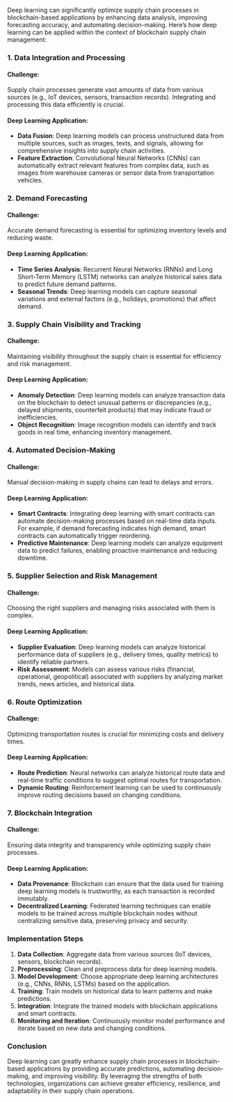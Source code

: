 Deep learning can significantly optimize supply chain processes in blockchain-based applications by enhancing data analysis, improving forecasting accuracy, and automating decision-making. Here’s how deep learning can be applied within the context of blockchain supply chain management:

### 1. **Data Integration and Processing**

#### **Challenge**:
Supply chain processes generate vast amounts of data from various sources (e.g., IoT devices, sensors, transaction records). Integrating and processing this data efficiently is crucial.

#### **Deep Learning Application**:
- **Data Fusion**: Deep learning models can process unstructured data from multiple sources, such as images, texts, and signals, allowing for comprehensive insights into supply chain activities.
- **Feature Extraction**: Convolutional Neural Networks (CNNs) can automatically extract relevant features from complex data, such as images from warehouse cameras or sensor data from transportation vehicles.

### 2. **Demand Forecasting**

#### **Challenge**:
Accurate demand forecasting is essential for optimizing inventory levels and reducing waste.

#### **Deep Learning Application**:
- **Time Series Analysis**: Recurrent Neural Networks (RNNs) and Long Short-Term Memory (LSTM) networks can analyze historical sales data to predict future demand patterns.
- **Seasonal Trends**: Deep learning models can capture seasonal variations and external factors (e.g., holidays, promotions) that affect demand.

### 3. **Supply Chain Visibility and Tracking**

#### **Challenge**:
Maintaining visibility throughout the supply chain is essential for efficiency and risk management.

#### **Deep Learning Application**:
- **Anomaly Detection**: Deep learning models can analyze transaction data on the blockchain to detect unusual patterns or discrepancies (e.g., delayed shipments, counterfeit products) that may indicate fraud or inefficiencies.
- **Object Recognition**: Image recognition models can identify and track goods in real time, enhancing inventory management.

### 4. **Automated Decision-Making**

#### **Challenge**:
Manual decision-making in supply chains can lead to delays and errors.

#### **Deep Learning Application**:
- **Smart Contracts**: Integrating deep learning with smart contracts can automate decision-making processes based on real-time data inputs. For example, if demand forecasting indicates high demand, smart contracts can automatically trigger reordering.
- **Predictive Maintenance**: Deep learning models can analyze equipment data to predict failures, enabling proactive maintenance and reducing downtime.

### 5. **Supplier Selection and Risk Management**

#### **Challenge**:
Choosing the right suppliers and managing risks associated with them is complex.

#### **Deep Learning Application**:
- **Supplier Evaluation**: Deep learning models can analyze historical performance data of suppliers (e.g., delivery times, quality metrics) to identify reliable partners.
- **Risk Assessment**: Models can assess various risks (financial, operational, geopolitical) associated with suppliers by analyzing market trends, news articles, and historical data.

### 6. **Route Optimization**

#### **Challenge**:
Optimizing transportation routes is crucial for minimizing costs and delivery times.

#### **Deep Learning Application**:
- **Route Prediction**: Neural networks can analyze historical route data and real-time traffic conditions to suggest optimal routes for transportation.
- **Dynamic Routing**: Reinforcement learning can be used to continuously improve routing decisions based on changing conditions.

### 7. **Blockchain Integration**

#### **Challenge**:
Ensuring data integrity and transparency while optimizing supply chain processes.

#### **Deep Learning Application**:
- **Data Provenance**: Blockchain can ensure that the data used for training deep learning models is trustworthy, as each transaction is recorded immutably.
- **Decentralized Learning**: Federated learning techniques can enable models to be trained across multiple blockchain nodes without centralizing sensitive data, preserving privacy and security.

### Implementation Steps

1. **Data Collection**: Aggregate data from various sources (IoT devices, sensors, blockchain records).
2. **Preprocessing**: Clean and preprocess data for deep learning models.
3. **Model Development**: Choose appropriate deep learning architectures (e.g., CNNs, RNNs, LSTMs) based on the application.
4. **Training**: Train models on historical data to learn patterns and make predictions.
5. **Integration**: Integrate the trained models with blockchain applications and smart contracts.
6. **Monitoring and Iteration**: Continuously monitor model performance and iterate based on new data and changing conditions.

### Conclusion

Deep learning can greatly enhance supply chain processes in blockchain-based applications by providing accurate predictions, automating decision-making, and improving visibility. By leveraging the strengths of both technologies, organizations can achieve greater efficiency, resilience, and adaptability in their supply chain operations.